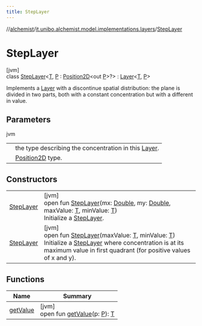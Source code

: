 ```yaml
---
title: StepLayer
---
```

//[alchemist](../../../index.html)/[it.unibo.alchemist.model.implementations.layers](../index.html)/[StepLayer](index.html)



# StepLayer



[jvm]\
class [StepLayer](index.html)<[T](index.html), [P](index.html) : [Position2D](../../it.unibo.alchemist.model.interfaces/-position2-d/index.html)<out [P](../../it.unibo.alchemist/-supported-incarnations/get.html)>?> : [Layer](../../it.unibo.alchemist.model.interfaces/-layer/index.html)<[T](../../it.unibo.alchemist/-supported-incarnations/get.html), [P](../../it.unibo.alchemist/-supported-incarnations/get.html)> 

Implements a [Layer](../../it.unibo.alchemist.model.interfaces/-layer/index.html) with a discontinue spatial distribution: the plane is divided in two parts, both with a constant concentration but with a different in value.



## Parameters


jvm

| | |
|---|---|
| <T> | the type describing the concentration in this [Layer](../../it.unibo.alchemist.model.interfaces/-layer/index.html). |
| <P> | [Position2D](../../it.unibo.alchemist.model.interfaces/-position2-d/index.html) type. |



## Constructors


| | |
|---|---|
| [StepLayer](-step-layer.html) | [jvm]<br>open fun [StepLayer](-step-layer.html)(mx: [Double](https://kotlinlang.org/api/latest/jvm/stdlib/kotlin/-double/index.html), my: [Double](https://kotlinlang.org/api/latest/jvm/stdlib/kotlin/-double/index.html), maxValue: [T](../../it.unibo.alchemist/-supported-incarnations/get.html), minValue: [T](../../it.unibo.alchemist/-supported-incarnations/get.html))<br>Initialize a [StepLayer](index.html). |
| [StepLayer](-step-layer.html) | [jvm]<br>open fun [StepLayer](-step-layer.html)(maxValue: [T](../../it.unibo.alchemist/-supported-incarnations/get.html), minValue: [T](../../it.unibo.alchemist/-supported-incarnations/get.html))<br>Initialize a [StepLayer](index.html) where concentration is at its maximum value in first quadrant (for positive values of x and y). |


## Functions


| Name | Summary |
|---|---|
| [getValue](get-value.html) | [jvm]<br>open fun [getValue](get-value.html)(p: [P](../../it.unibo.alchemist/-supported-incarnations/get.html)): [T](../../it.unibo.alchemist/-supported-incarnations/get.html) |

